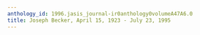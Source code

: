 ```yaml
---
anthology_id: 1996.jasis_journal-ir0anthology0volumeA47A6.0
title: Joseph Becker, April 15, 1923 - July 23, 1995
---
```

